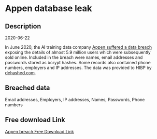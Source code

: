 # Appen database leak

## Description

2020-06-22

In June 2020, the AI training data company <a href="https://www.bleepingcomputer.com/news/security/hacker-leaks-386-million-user-records-from-18-companies-for-free/" target="_blank" rel="noopener">Appen suffered a data breach</a> exposing the details of almost 5.9 million users which were subsequently sold online. Included in the breach were names, email addresses and passwords stored as bcrypt hashes. Some records also contained phone numbers, employers and IP addresses. The data was provided to HIBP by <a href="https://dehashed.com/" target="_blank" rel="noopener">dehashed.com</a>.

## Breached data

Email addresses, Employers, IP addresses, Names, Passwords, Phone numbers

## Free download Link

[Appen breach Free Download Link](https://tinyurl.com/2b2k277t)